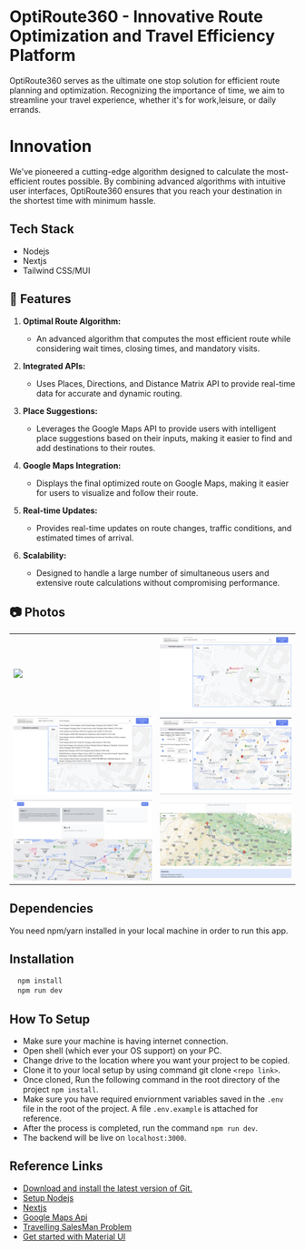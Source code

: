 # OptiRoute360 - Innovative Route Optimization and Travel Efficiency Platform

OptiRoute360 serves as the ultimate one stop solution for efficient route planning and optimization. Recognizing the importance of time, we aim to streamline your travel experience, whether it's for work,leisure, or daily errands.

# Innovation

We've pioneered a cutting-edge algorithm designed to calculate the most-efficient routes possible. By combining advanced algorithms with intuitive user interfaces, OptiRoute360 ensures that you reach your destination in the shortest time with minimum hassle.

## Tech Stack

- Nodejs
- Nextjs
- Tailwind CSS/MUI

## 🚀 Features

1. **Optimal Route Algorithm:**

   - An advanced algorithm that computes the most efficient route while considering wait times, closing times, and mandatory visits.

2. **Integrated APIs:**

   - Uses Places, Directions, and Distance Matrix API to provide real-time data for accurate and dynamic routing.

3. **Place Suggestions:**

   - Leverages the Google Maps API to provide users with intelligent place suggestions based on their inputs, making it easier to find and add destinations to their routes.

4. **Google Maps Integration:**

   - Displays the final optimized route on Google Maps, making it easier for users to visualize and follow their route.

5. **Real-time Updates:**

   - Provides real-time updates on route changes, traffic conditions, and estimated times of arrival.

6. **Scalability:**

   - Designed to handle a large number of simultaneous users and extensive route calculations without compromising performance.

## 📷 Photos

<table>
  <tr>
    <td><img maxW="50%" src="https://raw.githubusercontent.com/PranavBansal21/WorkHarbor-and-OptiRoute_Helper/main/OptiRoute/1.png"  /></td>
    <td><img maxW="50%" src="https://raw.githubusercontent.com/PranavBansal21/WorkHarbor-and-OptiRoute_Helper/main/OptiRoute/2.png"   /></td>
  </tr>
  <tr>
   <td><img src="https://raw.githubusercontent.com/PranavBansal21/WorkHarbor-and-OptiRoute_Helper/main/OptiRoute/3.png"  /></td>
    <td><img src="https://raw.githubusercontent.com/PranavBansal21/WorkHarbor-and-OptiRoute_Helper/main/OptiRoute/4.png" /></td>
  </tr>
  <tr>
    <td><img src="https://raw.githubusercontent.com/PranavBansal21/WorkHarbor-and-OptiRoute_Helper/main/OptiRoute/5.png"  /></td>
    <td><img src="https://raw.githubusercontent.com/PranavBansal21/WorkHarbor-and-OptiRoute_Helper/main/OptiRoute/6.png"  /></td>
  </tr>
</table>

## Dependencies

You need npm/yarn installed in your local machine in order to run this app.

## Installation

```bash
  npm install
  npm run dev
```

## How To Setup

- Make sure your machine is having internet connection.
- Open shell (which ever your OS support) on your PC.
- Change drive to the location where you want your project to be copied.
- Clone it to your local setup by using command git clone `<repo link>`.
- Once cloned, Run the following command in the root directory of the project `npm install`.
- Make sure you have required enviornment variables saved in the `.env` file in the root of the project. A file `.env.example` is attached for reference.
- After the process is completed, run the command `npm run dev`.
- The backend will be live on `localhost:3000`.

## Reference Links

- [Download and install the latest version of Git.](https://git-scm.com/downloads)
- [Setup Nodejs](https://nodejs.org/en/blog/release/v16.18.1/)
- [Nextjs](https://nextjs.org/docs)
- [Google Maps Api](https://developers.google.com/maps/documentation)
- [Travelling SalesMan Problem](https://www.geeksforgeeks.org/travelling-salesman-problem-using-dynamic-programming/)
- [Get started with Material UI](https://mui.com/material-ui/getting-started/)
